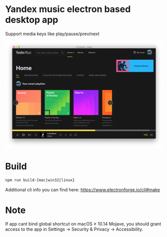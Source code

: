 # Yandex music electron based desktop app

Support media keys like play/pause/prev/next

![app screenshot](./img/yandex_music_app.png)

# Build
```bash
npm run build-{mac|win32|linux}
```

Additional cli info you can find here: https://www.electronforge.io/cli#make    

# Note
If app cant bind global shortcut on macOS ≥ 10.14 Mojave, you should grant access to the app in Settings -> Security & Privacy -> Accessibility.

